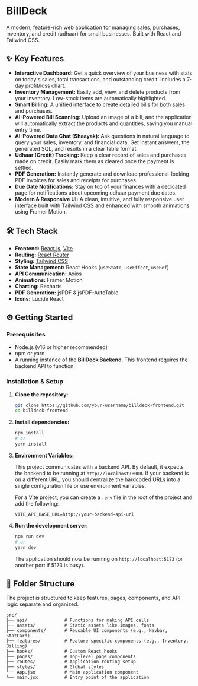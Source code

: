 # BillDeck

A modern, feature-rich web application for managing sales, purchases, inventory, and credit (udhaar) for small businesses. Built with React and Tailwind CSS.

## ✨ Key Features

*   **Interactive Dashboard:** Get a quick overview of your business with stats on today's sales, total transactions, and outstanding credit. Includes a 7-day profit/loss chart.
*   **Inventory Management:** Easily add, view, and delete products from your inventory. Low-stock items are automatically highlighted.
*   **Smart Billing:** A unified interface to create detailed bills for both sales and purchases.
*   **AI-Powered Bill Scanning:** Upload an image of a bill, and the application will automatically extract the products and quantities, saving you manual entry time.
*   **AI-Powered Data Chat (Shaayak):** Ask questions in natural language to query your sales, inventory, and financial data. Get instant answers, the generated SQL, and results in a clear table format.
*   **Udhaar (Credit) Tracking:** Keep a clear record of sales and purchases made on credit. Easily mark them as cleared once the payment is settled.
*   **PDF Generation:** Instantly generate and download professional-looking PDF invoices for sales and receipts for purchases.
*   **Due Date Notifications:** Stay on top of your finances with a dedicated page for notifications about upcoming udhaar payment due dates.
*   **Modern & Responsive UI:** A clean, intuitive, and fully responsive user interface built with Tailwind CSS and enhanced with smooth animations using Framer Motion.


## 🛠️ Tech Stack

*   **Frontend:** [React.js](https://reactjs.org/), [Vite](https://vitejs.dev/)
*   **Routing:** [React Router](https://reactrouter.com/)
*   **Styling:** [Tailwind CSS](https://tailwindcss.com/)
*   **State Management:** React Hooks (`useState`, `useEffect`, `useRef`)
*   **API Communication:** Axios
*   **Animations:** Framer Motion
*   **Charting:** Recharts
*   **PDF Generation:** jsPDF & jsPDF-AutoTable
*   **Icons:** Lucide React

## ⚙️ Getting Started

### Prerequisites

*   Node.js (v16 or higher recommended)
*   npm or yarn
*   A running instance of the **BillDeck Backend**. This frontend requires the backend API to function.

### Installation & Setup

1.  **Clone the repository:**
    ```bash
    git clone https://github.com/your-username/billdeck-frontend.git
    cd billdeck-frontend
    ```

2.  **Install dependencies:**
    ```bash
    npm install
    # or
    yarn install
    ```

3.  **Environment Variables:**

    This project communicates with a backend API. By default, it expects the backend to be running at `http://localhost:8000`. If your backend is on a different URL, you should centralize the hardcoded URLs into a single configuration file or use environment variables.

    For a Vite project, you can create a `.env` file in the root of the project and add the following:

    ```
    VITE_API_BASE_URL=http://your-backend-api-url
    ```

4.  **Run the development server:**
    ```bash
    npm run dev
    # or
    yarn dev
    ```
    The application should now be running on `http://localhost:5173` (or another port if 5173 is busy).

## 📂 Folder Structure

The project is structured to keep features, pages, components, and API logic separate and organized.

```
src/
├── api/              # Functions for making API calls
├── assets/           # Static assets like images, fonts
├── components/       # Reusable UI components (e.g., Navbar, StatCard)
├── features/         # Feature-specific components (e.g., Inventory, Billing)
├── hooks/            # Custom React hooks
├── pages/            # Top-level page components
├── routes/           # Application routing setup
├── styles/           # Global styles
└── App.jsx           # Main application component
└── main.jsx          # Entry point of the application
```
